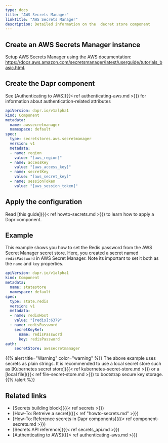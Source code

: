 ```yaml
---
type: docs
title: "AWS Secrets Manager"
linkTitle: "AWS Secrets Manager"
description: Detailed information on the  decret store component
---
```


## Create an AWS Secrets Manager instance

Setup AWS Secrets Manager using the AWS documentation: https://docs.aws.amazon.com/secretsmanager/latest/userguide/tutorials_basic.html.

## Create the Dapr component
See [Authenticating to AWS]({{< ref authenticating-aws.md >}}) for information about authentication-related attributes

```yaml
apiVersion: dapr.io/v1alpha1
kind: Component
metadata:
  name: awssecretmanager
  namespace: default
spec:
  type: secretstores.aws.secretmanager
  version: v1
  metadata:
  - name: region
    value: "[aws_region]"
  - name: accessKey
    value: "[aws_access_key]"
  - name: secretKey
    value: "[aws_secret_key]"
  - name: sessionToken
    value: "[aws_session_token]"
```

## Apply the configuration

Read [this guide]({{< ref howto-secrets.md >}}) to learn how to apply a Dapr component.

## Example

This example shows you how to set the Redis password from the AWS Secret Manager secret store. Here, you created a secret named `redisPassword` in AWS Secret Manager. Note its important to set it both as the `name` and `key` properties.

```yaml
apiVersion: dapr.io/v1alpha1
kind: Component
metadata:
  name: statestore
  namespace: default
spec:
  type: state.redis
  version: v1
  metadata:
  - name: redisHost
    value: "[redis]:6379"
  - name: redisPassword
    secretKeyRef:
      name: redisPassword
      key: redisPassword
auth:
    secretStore: awssecretmanager
```

{{% alert title="Warning" color="warning" %}}
The above example uses secrets as plain strings. It is recommended to use a local secret store such as [Kubernetes secret store]({{< ref kubernetes-secret-store.md >}}) or a [local file]({{< ref file-secret-store.md >}}) to bootstrap secure key storage.
{{% /alert %}}

## Related links
- [Secrets building block]({{< ref secrets >}})
- [How-To: Retreive a secret]({{< ref "howto-secrets.md" >}})
- [How-To: Reference secrets in Dapr components]({{< ref component-secrets.md >}})
- [Secrets API reference]({{< ref secrets_api.md >}})
- [Authenticating to AWS]({{< ref authenticating-aws.md >}})
